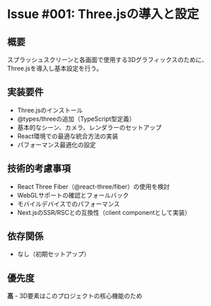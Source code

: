 # Issue #001: Three.jsの導入と設定

## 概要
スプラッシュスクリーンと各画面で使用する3Dグラフィックスのために、Three.jsを導入し基本設定を行う。

## 実装要件
- Three.jsのインストール
- @types/threeの追加（TypeScript型定義）
- 基本的なシーン、カメラ、レンダラーのセットアップ
- React環境での最適な統合方法の実装
- パフォーマンス最適化の設定

## 技術的考慮事項
- React Three Fiber（@react-three/fiber）の使用を検討
- WebGLサポートの確認とフォールバック
- モバイルデバイスでのパフォーマンス
- Next.jsのSSR/RSCとの互換性（client componentとして実装）

## 依存関係
- なし（初期セットアップ）

## 優先度
**高** - 3D要素はこのプロジェクトの核心機能のため